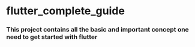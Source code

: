 # flutter_complete_guide

### This project contains all the basic and important concept one need to get started with flutter


